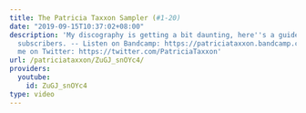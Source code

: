```yaml
---
title: The Patricia Taxxon Sampler (#1-20)
date: "2019-09-15T10:37:02+08:00"
description: 'My discography is getting a bit daunting, here''s a guide for my new
  subscribers. -- Listen on Bandcamp: https://patriciataxxon.bandcamp.com/ Follow
  me on Twitter: https://twitter.com/PatriciaTaxxon'
url: /patriciataxxon/ZuGJ_snOYc4/
providers:
  youtube:
    id: ZuGJ_snOYc4
type: video
---
```

